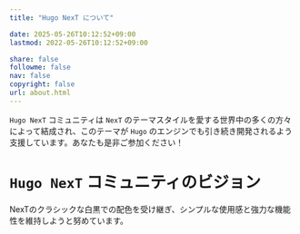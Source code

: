 ```yaml
---
title: "Hugo NexT について"

date: 2025-05-26T10:12:52+09:00
lastmod: 2022-05-26T10:12:52+09:00

share: false
followme: false
nav: false
copyright: false
url: about.html
---
```


`Hugo NexT` コミュニティは `NexT` のテーマスタイルを愛する世界中の多くの方々によって結成され、このテーマが `Hugo` のエンジンでも引き続き開発されるよう支援しています。あなたも是非ご参加ください！

# `Hugo NexT` コミュニティのビジョン

NexTのクラシックな白黒での配色を受け継ぎ、シンプルな使用感と強力な機能性を維持しようと努めています。

